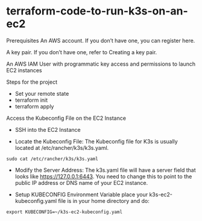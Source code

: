 # terraform-code-to-run-k3s-on-an-ec2
Prerequisites
An AWS account. If you don’t have one, you can register here.

A key pair. If you don’t have one, refer to Creating a key pair.

An AWS IAM User with programmatic key access and permissions to launch EC2 instances


Steps for the project

* Set your remote state
* terraform init
* terraform apply

Access the Kubeconfig File on the EC2 Instance
 * SSH into the EC2 Instance

 * Locate the Kubeconfig File:
The Kubeconfig file for K3s is usually located at /etc/rancher/k3s/k3s.yaml.

`sudo cat /etc/rancher/k3s/k3s.yaml`

 * Modify the Server Address:
The k3s.yaml file will have a server field that looks like https://127.0.0.1:6443. You need to change this to point to the public IP address or DNS name of your EC2 instance.

 * Setup KUBECONFIG Environment Variable
 place your k3s-ec2-kubeconfig.yaml file is in your home directory and do:

`export KUBECONFIG=~/k3s-ec2-kubeconfig.yaml`